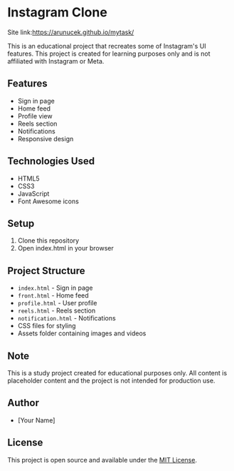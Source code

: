 # Instagram Clone
Site link:https://arunucek.github.io/mytask/

This is an educational project that recreates some of Instagram's UI features. This project is created for learning purposes only and is not affiliated with Instagram or Meta.

## Features
- Sign in page
- Home feed
- Profile view
- Reels section
- Notifications
- Responsive design

## Technologies Used
- HTML5
- CSS3
- JavaScript
- Font Awesome icons

## Setup
1. Clone this repository
2. Open index.html in your browser

## Project Structure
- `index.html` - Sign in page
- `front.html` - Home feed
- `profile.html` - User profile
- `reels.html` - Reels section
- `notification.html` - Notifications
- CSS files for styling
- Assets folder containing images and videos

## Note
This is a study project created for educational purposes only. All content is placeholder content and the project is not intended for production use.

## Author
- [Your Name]

## License

This project is open source and available under the [MIT License](LICENSE).
